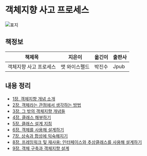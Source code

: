 # 객체지향 사고 프로세스

![표지](images/the-object-oriented-thought-process.jpeg)

## 책정보

|책제목|지은이|옮긴이|출판사|
|-----|-----|-----|-----|
|객체지향 사고 프로세스|맷 와이스펠드|박진수|Jpub|

## 내용 정리

- [1장. 객체지향 개념 소개](contents/chapter_1.md)
- [2장. 객체라는 관점에서 생각하는 방법 ](contents/chapter_2.md)
- [3장. 그 밖의 객체지향 개념들](contents/chapter_3.md)
- [4장. 클래스 해부하기](contents/chapter_4.md)
- [5장. 클래스 설계 지침](contents/chapter_5.md)
- [6장. 객체를 사용해 설계하기](contents/chapter_6.md)
- [7장. 상속과 합성에 익숙해지기](contents/chapter_7.md)
- [8장. 프레임워크 및 재사용: 인터페이스와 추상클래스를 사용해 설계하기](contents/chapter_8.md)
- [9장. 객체 구축과 객체지향 설계](contents/chapter_9.md)